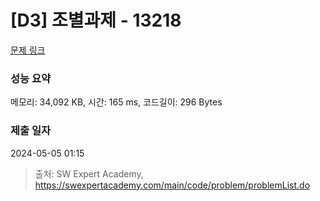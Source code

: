 # [D3] 조별과제 - 13218 

[문제 링크](https://swexpertacademy.com/main/code/problem/problemDetail.do?contestProbId=AXzjvCCq-PwDFASs) 

### 성능 요약

메모리: 34,092 KB, 시간: 165 ms, 코드길이: 296 Bytes

### 제출 일자

2024-05-05 01:15



> 출처: SW Expert Academy, https://swexpertacademy.com/main/code/problem/problemList.do